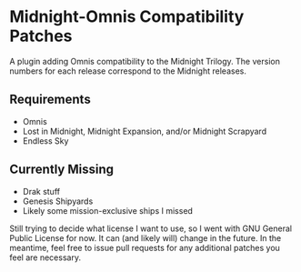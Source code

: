 # Midnight-Omnis Compatibility Patches
A plugin adding Omnis compatibility to the Midnight Trilogy. The version numbers for each release correspond to the Midnight releases.

## Requirements
- Omnis
- Lost in Midnight, Midnight Expansion, and/or Midnight Scrapyard
- Endless Sky

## Currently Missing
- Drak stuff
- Genesis Shipyards
- Likely some mission-exclusive ships I missed

Still trying to decide what license I want to use, so I went with GNU General Public License for now. It can (and likely will) change in the future. In the meantime, feel free to issue pull requests for any additional patches you feel are necessary.

